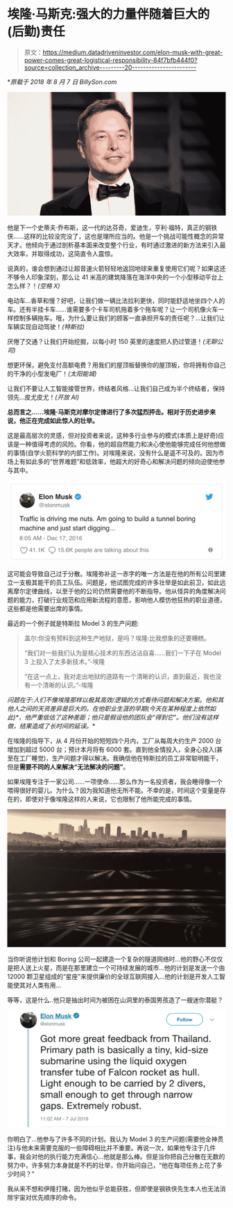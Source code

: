 # 埃隆·马斯克:强大的力量伴随着巨大的(后勤)责任

> 原文：<https://medium.datadriveninvestor.com/elon-musk-with-great-power-comes-great-logistical-responsibility-84f7bfb444f0?source=collection_archive---------20----------------------->

**原载于 2018 年 8 月 7 日 BillySon.com*

![](img/5ff97bcd74e7226af4560f79d6ae3c1b.png)

他是下一个史蒂夫·乔布斯，这一代的达芬奇，爱迪生，亨利·福特，真正的钢铁侠……这样的比较没完没了，这也是理所应当的。他是一个挑战可能性概念的异常天才。他倾向于通过剖析基本面来改变整个行业，有时通过激进的新方法来引入最大效率，并取得成功，这简直令人震惊。

说真的，谁会想到通过让超音速火箭轻轻地返回地球来重复使用它们呢？如果这还不够令人印象深刻，那么让 41 米高的建筑降落在海洋中央的一个小型移动平台上怎么样？！*(空格 X)*

电动车…香草和慢？好吧，让我们做一辆比法拉利更快，同时能舒适地坐四个人的车。还有半挂卡车……谁需要多个卡车司机拖着多个拖车呢？让一个司机像火车一样控制多辆拖车。哦，为什么要让我们的顾客一直承担开车的责任呢？…让我们让车辆实现自动驾驶！*(特斯拉)*

厌倦了交通？让我们开始挖掘，以每小时 150 英里的速度把人扔过管道！*(无聊公司)*

想更环保，避免支付高额电费？用我们的屋顶板替换你的屋顶板，你将拥有你自己的干净的小型发电厂！*(太阳能城)*

让我们不要让人工智能接管世界，终结者风格…让我们自己成为半个终结者，保持领先…皮尤皮尤！*(开放 AI)*

**总而言之……埃隆·马斯克对摩尔定律进行了多次猛烈抨击。相对于历史进步来说，他正在完成如此惊人的壮举。**

这是最高层次的灵感，但对投资者来说，这种多行业参与的模式(本质上是好奇)应该是一种值得考虑的风险。你看，他的超自然能力和决心使他能够完成任何他想做的事情(自学火箭科学的内部工作)。对埃隆来说，没有什么是遥不可及的。因为市场上有如此多的“世界难题”和低效率，他超大的好奇心和解决问题的倾向迫使他参与其中。

![](img/f5627fa3d2b2ed6c962d9dc8b882b66d.png)

这可能会导致自己过于分散。埃隆弥补这一赤字的唯一方法是在他的所有公司里建立一支极其能干的员工队伍。问题是，他试图完成的许多壮举是如此前卫，如此远离摩尔定律曲线，以至于他的公司仍然需要他的不断指导。他从怪异的角度解决问题的能力，打破行业规范和应用新流程的意愿，影响他人模仿他狂热的职业道德，这些都是他需要出席的事情。

最近的一个例子就是特斯拉 Model 3 的生产问题:

> 盖尔:你没有预料到这种生产地狱，是吗？埃隆:比我想象的还要糟糕。
> 
> “我们对一些我们认为是核心技术的东西沾沾自喜……我们一下子在 Model 3 上投入了太多新技术。”-埃隆
> 
> “在这一点上，我对走出地狱的道路有一个清晰的认识，直到最近，我也没有一个清晰的认识。”-埃隆

**问题在于:人们不像埃隆那样以极其高效/逻辑的方式看待问题和解决方案。他和其他人之间的天资差异是巨大的。在他职业生涯的早期*(今天在某种程度上依然如此)*，他严重低估了这种差距；他只是假设他的团队会“得到它”。他们没有这样做，结果造成了长时间的延误。**

在埃隆的指导下，从 4 月份开始的短短四个月内，工厂从每周大约生产 2000 台增加到超过 5000 台；预计本月将有 6000 套。直到他全情投入，全身心投入(甚至在工厂睡觉)，生产问题才得以解决。我确信他在特斯拉的员工非常聪明能干，但是**需要不同的人来解决“无法解决的问题”**。

如果埃隆专注于一家公司……一项使命……那么作为一名投资者，我会睡得像一个喂得很好的婴儿。为什么？因为我知道他无所不能。不幸的是，时间这个变量是存在的，即使对于像埃隆这样的人来说，它也限制了他所能完成的事情。

![](img/fee107f9976895e979cd789f53a569f0.png)

当你听说他计划和 Boring 公司一起建造一个复杂的隧道网络时…他的野心不仅仅是把人送上火星，而是在那里建立一个可持续发展的城市…他的计划是发送一个由 12000 颗卫星组成的“星座”来提供廉价的全球互联网接入…他的计划是开发人工智能使其对人类有用…

等等，这是什么..他只是抽出时间为被困在山洞里的泰国男孩造了一艘迷你潜艇？

![](img/bfff63fe151e070499fc3333c9fdd812.png)

你明白了…他参与了许多不同的计划。我认为 Model 3 的生产问题(需要他全神贯注)与他未来需要克服的一些障碍相比并不重要。再说一次，如果他专注于几件事，我会对他的执行能力充满信心…他就是那么棒。但是当你把自己分散在无数的努力中，许多努力本身就是不朽的壮举，你开始问自己，“他在每项任务上花了多少时间？”

我从来不想和伊隆打赌，因为他似乎总能获胜，但即使是钢铁侠先生本人也无法消除宇宙对优先顺序的命令。